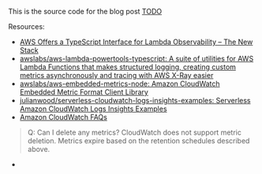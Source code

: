 This is the source code for the blog post [TODO](TODO)

Resources:

* [AWS Offers a TypeScript Interface for Lambda Observability – The New Stack](https://thenewstack.io/aws-offers-a-typescript-interface-for-lambda-observability/?utm_source=newsletter&utm_medium=email&utm_content=offbynone&utm_campaign=Off-by-none%3A%20Issue%20%23171)
* [awslabs/aws-lambda-powertools-typescript: A suite of utilities for AWS Lambda Functions that makes structured logging, creating custom metrics asynchronously and tracing with AWS X-Ray easier](https://github.com/awslabs/aws-lambda-powertools-typescript)
* [awslabs/aws-embedded-metrics-node: Amazon CloudWatch Embedded Metric Format Client Library](https://github.com/awslabs/aws-embedded-metrics-node)
* [julianwood/serverless-cloudwatch-logs-insights-examples: Serverless Amazon CloudWatch Logs Insights Examples](https://github.com/julianwood/serverless-cloudwatch-logs-insights-examples)
* [Amazon CloudWatch FAQs](https://aws.amazon.com/cloudwatch/faqs/)
> Q: Can I delete any metrics?
> CloudWatch does not support metric deletion. Metrics expire based on the retention schedules described above.
* 
